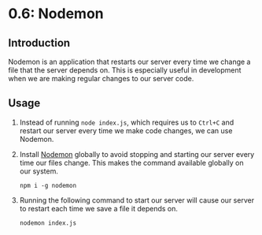 # 0.6: Nodemon

## Introduction

Nodemon is an application that restarts our server every time we change a file that the server depends on. This is especially useful in development when we are making regular changes to our server code.

## Usage

1. Instead of running `node index.js`, which requires us to `Ctrl+C` and restart our server every time we make code changes, we can use Nodemon.
2. Install [Nodemon](https://www.npmjs.com/package/nodemon) globally to avoid stopping and starting our server every time our files change. This makes the command available globally on our system.

   ```text
   npm i -g nodemon
   ```

3. Running the following command to start our server will cause our server to restart each time we save a file it depends on.

   ```text
   nodemon index.js
   ```

